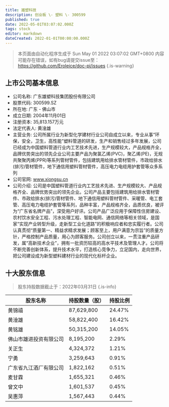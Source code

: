 ```yaml
---
title: 雄塑科技
description: 创业板 \- 塑料 \- 300599
published: true
date: 2022-05-01T03:07:02.000Z
tags: stock
editor: markdown
dateCreated: 2022-01-01T00:00:00.000Z
---
```


> 本页面由自动化程序生成于 Sun May 01 2022 03:07:02 GMT+0800
> 内容可能存在错误，如有bug请提交issue至：https://github.com/Eroleice/doc-pi/issues
{.is-warning}

## 上市公司基本信息
- 公司名称: 广东雄塑科技集团股份有限公司
- 股票代码: 300599.SZ
- 所在地: 广东 - 佛山市
- 成立日期: 2004年11月01日
- 注册资本: 35,813.157万元
- 法定代表人: 黄淦雄
- 主营业务: 公司所属行业为新型化学建材行业公司自成立以来，专业从事“环保，安全，卫生，高性能”塑料管道的研发，生产和销售经过多年发展，公司已经成为中国塑料管道行业内工艺技术先进，生产规模较大，产品规格齐全，品牌优势突出的领先企业公司主要产品为聚氯乙烯(PVC)，聚乙烯(PE)，无规共聚聚丙烯(PPR)等系列管材管件，包括建筑用给排水管材管件，市政给排水(排污)管材管件，地下通信用塑料管材管件，高压电力电缆用护套管等众多系列
- 公司官网: www.xiongsu.cn
- 公司介绍: 公司是中国塑料管道行业内工艺技术先进、生产规模较大、产品规格齐全、品牌优势突出的领先企业。公司产品主要包括建筑用给排水管材管件、市政给排水(排污)管材管件、地下通信用塑料管材管件、采暖管、电工套管、高压电力电缆护套管等系列，品种丰富，产品规格齐全，品质优良，被评为“广东省名牌产品”，深受用户好评。公司产品广泛应用于保障性住房建设、农村饮水安全工程、污水处理工程、智能电网、通信网络等相关领域，是国家“实现产业转型升级，走新型工业化道路”的积极响应者和忠实履行者。公司认真贯彻“质量第一、精益求精求发展；顾客至上，用户满意为宗旨”的质量方针，严格控制产品质量，用心为顾客服务。公司创立以来，一贯注重产品研发，属“高新技术企业”，拥有一批资历较高的高水平技术及管理人才。公司将不断完善创新体系，提升技术水平，打造核心竞争力，立足国内，走向世界，把公司建设成为新型塑料建材行业的现代化标杆企业。


## 十大股东信息
> 股东持股数据截止于：2022年03月31日
{.is-info}

| 股东名称 | 持股数量（股） | 持股比例 |
| --- | --- | --- |
| 黄锦禧 | 87,629,800 | 24.47% |
| 黄淦雄 | 58,822,400 | 16.42% |
| 黄铭雄 | 50,315,200 | 14.05% |
| 佛山市雄进投资有限公司 | 8,195,200 | 2.29% |
| 关正生 | 4,324,372 | 1.21% |
| 宁勇 | 3,259,643 | 0.91% |
| 广东省九江酒厂有限公司 | 1,822,162 | 0.51% |
| 麦甘霖 | 1,655,321 | 0.46% |
| 曾文中 | 1,601,537 | 0.45% |
| 吴惠萍 | 1,567,443 | 0.44% |




